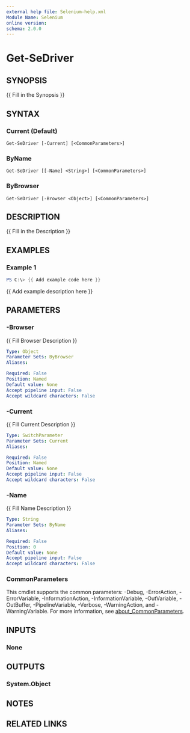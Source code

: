```yaml
---
external help file: Selenium-help.xml
Module Name: Selenium
online version:
schema: 2.0.0
---
```


# Get-SeDriver

## SYNOPSIS
{{ Fill in the Synopsis }}

## SYNTAX

### Current (Default)
```
Get-SeDriver [-Current] [<CommonParameters>]
```

### ByName
```
Get-SeDriver [[-Name] <String>] [<CommonParameters>]
```

### ByBrowser
```
Get-SeDriver [-Browser <Object>] [<CommonParameters>]
```

## DESCRIPTION
{{ Fill in the Description }}

## EXAMPLES

### Example 1
```powershell
PS C:\> {{ Add example code here }}
```

{{ Add example description here }}

## PARAMETERS

### -Browser
{{ Fill Browser Description }}

```yaml
Type: Object
Parameter Sets: ByBrowser
Aliases:

Required: False
Position: Named
Default value: None
Accept pipeline input: False
Accept wildcard characters: False
```

### -Current
{{ Fill Current Description }}

```yaml
Type: SwitchParameter
Parameter Sets: Current
Aliases:

Required: False
Position: Named
Default value: None
Accept pipeline input: False
Accept wildcard characters: False
```

### -Name
{{ Fill Name Description }}

```yaml
Type: String
Parameter Sets: ByName
Aliases:

Required: False
Position: 0
Default value: None
Accept pipeline input: False
Accept wildcard characters: False
```

### CommonParameters
This cmdlet supports the common parameters: -Debug, -ErrorAction, -ErrorVariable, -InformationAction, -InformationVariable, -OutVariable, -OutBuffer, -PipelineVariable, -Verbose, -WarningAction, and -WarningVariable. For more information, see [about_CommonParameters](http://go.microsoft.com/fwlink/?LinkID=113216).

## INPUTS

### None

## OUTPUTS

### System.Object
## NOTES

## RELATED LINKS
